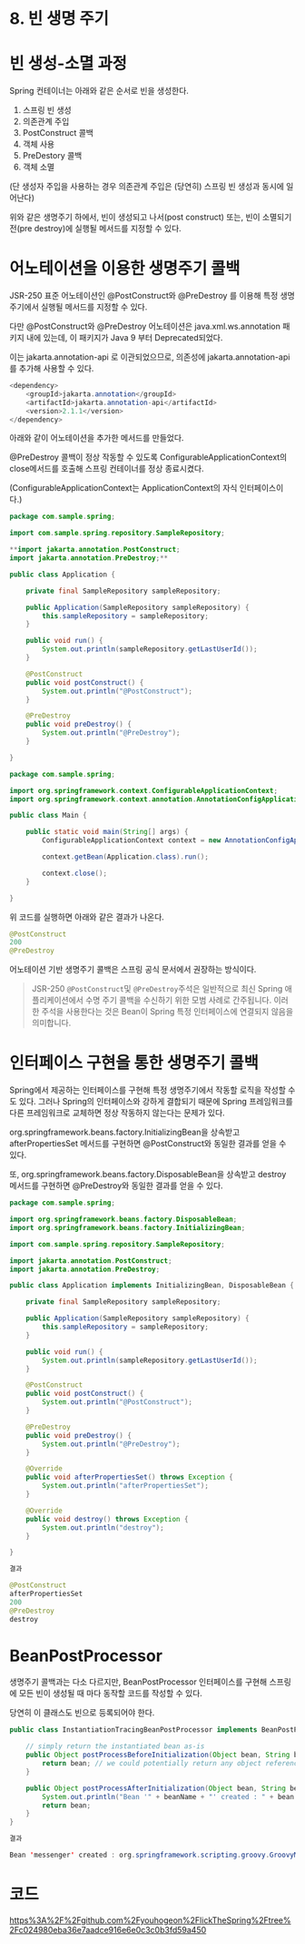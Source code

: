 # 8. 빈 생명 주기

# 빈 생성-소멸 과정

Spring 컨테이너는 아래와 같은 순서로 빈을 생성한다.

1. 스프링 빈 생성
2. 의존관계 주입
3. PostConstruct 콜백
4. 객체 사용
5. PreDestory 콜백
6. 객체 소멸

(단 생성자 주입을 사용하는 경우 의존관계 주입은 (당연히) 스프링 빈 생성과 동시에 일어난다)

위와 같은 생명주기 하에서, 빈이 생성되고 나서(post construct) 또는, 빈이 소멸되기 전(pre destroy)에 실행될 메서드를 지정할 수 있다.

# 어노테이션을 이용한 생명주기 콜백

JSR-250 표준 어노테이션인 @PostConstruct와 @PreDestroy 를 이용해 특정 생명주기에서 실행될 메서드를 지정할 수 있다.

다만 @PostConstruct와 @PreDestroy 어노테이션은 java.xml.ws.annotation 패키지 내에 있는데, 이 패키지가 Java 9 부터 Deprecated되었다.

이는 jakarta.annotation-api 로 이관되었으므로, 의존성에 jakarta.annotation-api를 추가해 사용할 수 있다.

```java
<dependency>
    <groupId>jakarta.annotation</groupId>
    <artifactId>jakarta.annotation-api</artifactId>
    <version>2.1.1</version>
</dependency>
```

아래와 같이 어노테이션을 추가한 메서드를 만들었다.

@PreDestroy 콜백이 정상 작동할 수 있도록 ConfigurableApplicationContext의 close메서드를 호출해 스프링 컨테이너를 정상 종료시켰다.

(ConfigurableApplicationContext는 ApplicationContext의 자식 인터페이스이다.)

```java
package com.sample.spring;

import com.sample.spring.repository.SampleRepository;

**import jakarta.annotation.PostConstruct;
import jakarta.annotation.PreDestroy;**

public class Application {

    private final SampleRepository sampleRepository;

    public Application(SampleRepository sampleRepository) {
        this.sampleRepository = sampleRepository;
    }

    public void run() {
        System.out.println(sampleRepository.getLastUserId());
    }

    @PostConstruct
    public void postConstruct() {
        System.out.println("@PostConstruct");
    }

    @PreDestroy
    public void preDestroy() {
        System.out.println("@PreDestroy");
    }

}
```

```java
package com.sample.spring;

import org.springframework.context.ConfigurableApplicationContext;
import org.springframework.context.annotation.AnnotationConfigApplicationContext;

public class Main {

    public static void main(String[] args) {
        ConfigurableApplicationContext context = new AnnotationConfigApplicationContext(Config.class);

        context.getBean(Application.class).run();

        context.close();
    }

}
```

위 코드를 실행하면 아래와 같은 결과가 나온다.

```java
@PostConstruct
200
@PreDestroy
```

어노테이션 기반 생명주기 콜백은 스프링 공식 문서에서 권장하는 방식이다.

> JSR-250 `@PostConstruct`및 `@PreDestroy`주석은 일반적으로 최신 Spring 애플리케이션에서 수명 주기 콜백을 수신하기 위한 모범 사례로 간주됩니다. 이러한 주석을 사용한다는 것은 Bean이 Spring 특정 인터페이스에 연결되지 않음을 의미합니다.
> 

# 인터페이스 구현을 통한 생명주기 콜백

Spring에서 제공하는 인터페이스를 구현해 특정 생명주기에서 작동할 로직을 작성할 수도 있다. 그러나 Spring의 인터페이스와 강하게 결합되기 때문에 Spring 프레임워크를 다른 프레임워크로 교체하면 정상 작동하지 않는다는 문제가 있다.

org.springframework.beans.factory.InitializingBean을 상속받고 afterPropertiesSet 메서드를 구현하면 @PostConstruct와 동일한 결과를 얻을 수 있다.

또, org.springframework.beans.factory.DisposableBean을 상속받고 destroy 메서드를 구현하면 @PreDestroy와 동일한 결과를 얻을 수 있다.

```java
package com.sample.spring;

import org.springframework.beans.factory.DisposableBean;
import org.springframework.beans.factory.InitializingBean;

import com.sample.spring.repository.SampleRepository;

import jakarta.annotation.PostConstruct;
import jakarta.annotation.PreDestroy;

public class Application implements InitializingBean, DisposableBean {

    private final SampleRepository sampleRepository;

    public Application(SampleRepository sampleRepository) {
        this.sampleRepository = sampleRepository;
    }

    public void run() {
        System.out.println(sampleRepository.getLastUserId());
    }

    @PostConstruct
    public void postConstruct() {
        System.out.println("@PostConstruct");
    }

    @PreDestroy
    public void preDestroy() {
        System.out.println("@PreDestroy");
    }

    @Override
    public void afterPropertiesSet() throws Exception {
        System.out.println("afterPropertiesSet");
    }

    @Override
    public void destroy() throws Exception {
        System.out.println("destroy");
    }

}
```

```java
결과

@PostConstruct
afterPropertiesSet
200
@PreDestroy
destroy
```

# BeanPostProcessor

생명주기 콜백과는 다소 다르지만, BeanPostProcessor 인터페이스를 구현해 스프링에 모든 빈이 생성될 때 마다 동작할 코드를 작성할 수 있다.

당연히 이 클래스도 빈으로 등록되어야 한다.

 

```java
public class InstantiationTracingBeanPostProcessor implements BeanPostProcessor {

    // simply return the instantiated bean as-is
    public Object postProcessBeforeInitialization(Object bean, String beanName) {
        return bean; // we could potentially return any object reference here...
    }

    public Object postProcessAfterInitialization(Object bean, String beanName) {
        System.out.println("Bean '" + beanName + "' created : " + bean.toString());
        return bean;
    }
}
```

```java
결과

Bean 'messenger' created : org.springframework.scripting.groovy.GroovyMessenger@272961
```

# 코드

[https%3A%2F%2Fgithub.com%2Fyouhogeon%2FlickTheSpring%2Ftree%2Fc024980eba36e7aadce916e6e0c3c0b3fd59a450](https://github.com/youhogeon/lickTheSpring/tree/c024980eba36e7aadce916e6e0c3c0b3fd59a450)